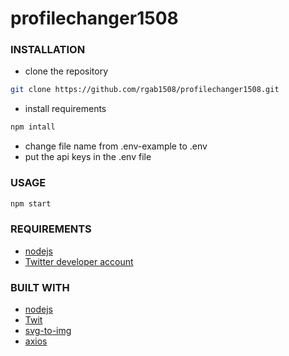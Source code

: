 # profilechanger1508


### INSTALLATION
* clone the repository
```bash
git clone https://github.com/rgab1508/profilechanger1508.git
```
* install requirements
```bash
npm intall
```
* change file name from .env-example to .env
* put the api keys in the .env file

### USAGE

```bash
npm start
```

### REQUIREMENTS
* [nodejs](https://nodejs.org)
* [Twitter developer account](https://developer.twitter.com/)

### BUILT WITH
* [nodejs](https://nodejs.org)
* [Twit](https://www.npmjs.com/package/twit)
* [svg-to-img](https://www.npmjs.com/package/svg-to-img)
* [axios](https://www.npmjs.com/package/axios)